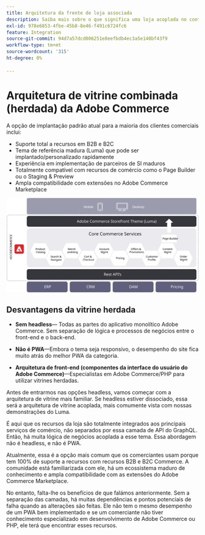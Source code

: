 ```yaml
---
title: Arquitetura da frente de loja associada
description: Saiba mais sobre o que significa uma loja acoplada no contexto de arquiteturas headless Adobe Commerce.
exl-id: 978e6853-4fbe-45b8-8e46-f491c6724fc6
feature: Integration
source-git-commit: 94d7a57dcd006251e8eefbdb4ec3a5e140bf43f9
workflow-type: tm+mt
source-wordcount: '315'
ht-degree: 0%

---
```


# Arquitetura de vitrine combinada (herdada) da Adobe Commerce

A opção de implantação padrão atual para a maioria dos clientes comerciais inclui:

- Suporte total a recursos em B2B e B2C
- Tema de referência madura (Luma) que pode ser implantado/personalizado rapidamente
- Experiência em implementação de parceiros de SI maduros
- Totalmente compatível com recursos de comércio como o Page Builder ou o Staging &amp; Preview
- Ampla compatibilidade com extensões no Adobe Commerce Marketplace

![Diagrama mostrando uma arquitetura de vitrine acoplada do Adobe Commerce](../../../assets/playbooks/coupled-storefront-architecture.svg)

## Desvantagens da vitrine herdada

- **Sem headless**— Todas as partes do aplicativo monolítico Adobe Commerce. Sem separação de lógica e processos de negócios entre o front-end e o back-end.

- **Não é PWA**—Embora o tema seja responsivo, o desempenho do site fica muito atrás do melhor PWA da categoria.

- **Arquitetura de front-end (componentes da interface do usuário do Adobe Commerce)**—Especialistas em Adobe Commerce/PHP para utilizar vitrines herdadas.

Antes de entrarmos nas opções headless, vamos começar com a arquitetura de vitrine mais familiar. Se headless estiver dissociado, essa será a arquitetura de vitrine acoplada, mais comumente vista com nossas demonstrações do Luma.

É aqui que os recursos da loja são totalmente integrados aos principais serviços de comércio, não separados por essa camada de API do GraphQL. Então, há muita lógica de negócios acoplada a esse tema. Essa abordagem não é headless, e não é PWA.

Atualmente, essa é a opção mais comum que os comerciantes usam porque tem 100% de suporte a recursos com recursos B2B e B2C Commerce. A comunidade está familiarizada com ele, há um ecossistema maduro de conhecimento e ampla compatibilidade com as extensões do Adobe Commerce Marketplace.

No entanto, falta-lhe os benefícios de que falámos anteriormente. Sem a separação das camadas, há muitas dependências e pontos potenciais de falha quando as alterações são feitas. Ele não tem o mesmo desempenho de um PWA bem implementado e se um comerciante não tiver conhecimento especializado em desenvolvimento de Adobe Commerce ou PHP, ele terá que encontrar esses recursos.
